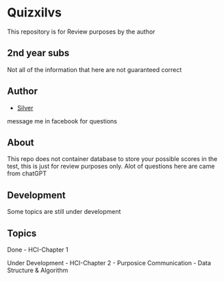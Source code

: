 # Quizxilvs

This repository is for Review purposes by the author

## 2nd year subs

Not all of the information that here are not guaranteed correct

## Author

- [Silver](https://www.facebook.com/silverdave.ramos.3/)

message me in facebook for questions

## About

This repo does not container database to store your possible scores in the test, this is just for review purposes only.
Alot of questions here are came from chatGPT

## Development

Some topics are still under development

## Topics

Done - HCI-Chapter 1

Under Development - HCI-Chapter 2 - Purposice Communication - Data Structure & Algorithm
